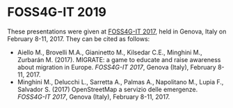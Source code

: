 # FOSS4G-IT 2019
These presentations were given at [FOSS4G-IT 2017](http://www.dicca.unige.it/geomatica/foss4git_2017/), held in Genova, Italy on February 8-11, 2017.
They can be cited as follows:

* Aiello M., Brovelli M.A., Gianinetto M., Kilsedar C.E., Minghini M., Zurbarán M. (2017). MIGRATE: a game to educate and raise awareness about migration in Europe. _FOSS4G-IT 2017_, Genova (Italy), February 8-11, 2017.
* Minghini M., Delucchi L., Sarretta A., Palmas A., Napolitano M., Lupia F., Salvador S. (2017) OpenStreetMap a servizio delle emergenze. _FOSS4G-IT 2017_, Genova (Italy), February 8-11, 2017.
